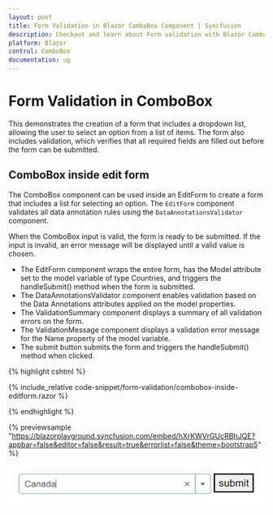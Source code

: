```yaml
---
layout: post
title: Form Validation in Blazor ComboBox Component | Syncfusion
description: Checkout and learn about Form validation with Blazor ComboBox component in Blazor Sever App and Blazor WebAssembly App.
platform: Blazor
control: ComboBox
documentation: ug
---
```


# Form Validation in ComboBox

This demonstrates the creation of a form that includes a dropdown list, allowing the user to select an option from a list of items. The form also includes validation, which verifies that all required fields are filled out before the form can be submitted.

## ComboBox inside edit form

The ComboBox component can be used inside an EditForm to create a form that includes a list for selecting an option. The `EditForm` component validates all data annotation rules using the `DataAnnotationsValidator` component.

When the ComboBox input is valid, the form is ready to be submitted. If the input is invalid, an error message will be displayed until a valid value is chosen.

* The EditForm component wraps the entire form, has the Model attribute set to the model variable of type Countries, and triggers the handleSubmit() method when the form is submitted.
* The DataAnnotationsValidator component enables validation based on the Data Annotations attributes applied on the model properties.
* The ValidationSummary component displays a summary of all validation errors on the form.
* The ValidationMessage component displays a validation error message for the Name property of the model variable.
* The submit button submits the form and triggers the handleSubmit() method when clicked.

{% highlight cshtml %}

{% include_relative code-snippet/form-validation/combobox-inside-editform.razor %}

{% endhighlight %}

{% previewsample "https://blazorplayground.syncfusion.com/embed/hXrKWVrGUcRBhJQE?appbar=false&editor=false&result=true&errorlist=false&theme=bootstrap5" %}

![Blazor ComboBox inside editform](./images/form-validation/blazor_combobox_inside-editform.png)